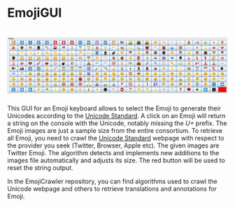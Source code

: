 # EmojiGUI
# ![alt text](https://github.com/PhilWicke/EmojiGUI/blob/master/cover.PNG "Emoji Keyboard")

This GUI for an Emoji keyboard allows to select the Emoji to generate their Unicodes according to the [Unicode Standard](http://unicode.org/emoji/charts/full-emoji-list.html). A click on an Emoji will return a string on the console with the Unicode, notably missing the _U+_ prefix. The Emoji images are just a sample size from the entire consortium. To retrieve all Emoji, you need to crawl the [Unicode Standard](http://unicode.org/emoji/charts/full-emoji-list.html) webpage with respect to the provider you seek (Twitter, Browser, Apple etc). The given images are Twitter Emoji. The algorithm detects and implements new additions to the images file automatically and adjusts its size. The red button will be used to reset the string output.

In the EmojiCrawler repository, you can find algorithms used to crawl the Unicode webpage and others to retrieve translations and annotations for Emoji.

